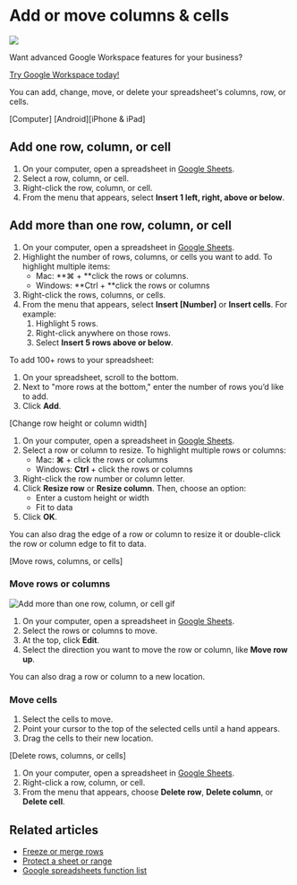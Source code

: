 # Add or move columns & cells

![](https://storage.googleapis.com/support-kms-prod/lBDlOJQm5YYswQHWSlMdz4Hsf4hhw3BTrOjo)

Want advanced Google Workspace features for your business?

[Try Google Workspace today!](https://workspace.google.com/business/signup/welcome?utm_source=gwslearningcenter&utm_medium=support&utm_campaign=54813)

You can add, change, move, or delete your spreadsheet's columns, row, or cells.

[Computer] [Android][iPhone & iPad]

## Add one row, column, or cell

1. On your computer, open a spreadsheet in [Google Sheets](https://docs.google.com/spreadsheets/u/0/).
2. Select a row, column, or cell.
3. Right-click the row, column, or cell.
4. From the menu that appears, select **Insert 1 left, right, above or below**.

## Add more than one row, column, or cell

1. On your computer, open a spreadsheet in [Google Sheets](https://docs.google.com/spreadsheets/u/0/).
2. Highlight the number of rows, columns, or cells you want to add. To highlight multiple items:
   * Mac: **⌘ + **click the rows or columns.
   * Windows: **Ctrl + **click the rows or columns
3. Right-click the rows, columns, or cells.
4. From the menu that appears, select **Insert [Number]** or **Insert cells**.
   For example:
   1. Highlight 5 rows.
   2. Right-click anywhere on those rows.
   3. Select **Insert 5 rows above or below**.

To add 100+ rows to your spreadsheet:

1. On your spreadsheet, scroll to the bottom.
2. Next to "more rows at the bottom," enter the number of rows you’d like to add.
3. Click **Add**.

[Change row height or column width]

1. On your computer, open a spreadsheet in [Google Sheets](http://docs.google.com/spreadsheets/u/0/).
2. Select a row or column to resize. To highlight multiple rows or columns:
   * Mac: **⌘** + click the rows or columns
   * Windows: **Ctrl** + click the rows or columns
3. Right-click the row number or column letter.
4. Click **Resize row** or **Resize column**. Then, choose an option:
   * Enter a custom height or width
   * Fit to data
5. Click **OK**.

You can also drag the edge of a row or column to resize it or double-click the row or column edge to fit to data.

[Move rows, columns, or cells]

### Move rows or columns

![Add more than one row, column, or cell gif](https://storage.googleapis.com/support-kms-prod/uprercEzeuctk2WWzAd8k0YyEtpKoXuCZDOs)

1. On your computer, open a spreadsheet in [Google Sheets](https://docs.google.com/spreadsheets/u/0/).
2. Select the rows or columns to move.
3. At the top, click **Edit**.
4. Select the direction you want to move the row or column, like **Move row up**.

You can also drag a row or column to a new location.

### Move cells

1. Select the cells to move.
2. Point your cursor to the top of the selected cells until a hand appears.
3. Drag the cells to their new location.

[Delete rows, columns, or cells]

1. On your computer, open a spreadsheet in [Google Sheets](https://docs.google.com/spreadsheets/).
2. Right-click a row, column, or cell.
3. From the menu that appears, choose **Delete row**, **Delete column**, or **Delete cell**.

## Related articles

* [Freeze or merge rows](http://support.google.com/docs/answer/9060449)
* [Protect a sheet or range](https://support.google.com/docs/answer/1218656)
* [Google spreadsheets function list ](https://support.google.com/docs/table/25273)
